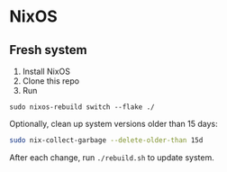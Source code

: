 # NixOS

## Fresh system

1. Install NixOS
1. Clone this repo
1. Run

```
sudo nixos-rebuild switch --flake ./
```

Optionally, clean up system versions older than 15 days:

```sh
sudo nix-collect-garbage --delete-older-than 15d
```

After each change, run `./rebuild.sh` to update system.
